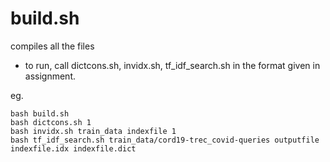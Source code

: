 # build.sh
compiles all the files

- to run, call dictcons.sh, invidx.sh, tf_idf_search.sh in the format given in assignment.

eg.
```
bash build.sh
bash dictcons.sh 1
bash invidx.sh train_data indexfile 1
bash tf_idf_search.sh train_data/cord19-trec_covid-queries outputfile indexfile.idx indexfile.dict
```